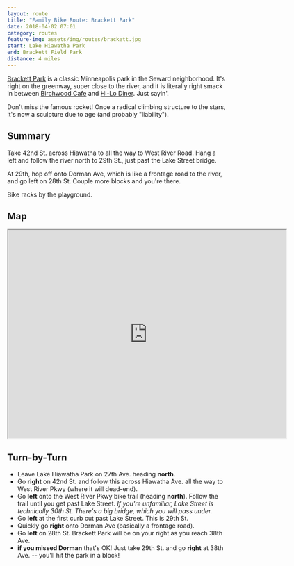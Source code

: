 ```yaml
---
layout: route
title: "Family Bike Route: Brackett Park"
date: 2018-04-02 07:01
category: routes
feature-img: assets/img/routes/brackett.jpg
start: Lake Hiawatha Park
end: Brackett Field Park
distance: 4 miles
---
```

[Brackett Park](https://www.minneapolisparks.org/parks__destinations/parks__lakes/brackett_field_park/) is a classic Minneapolis park in the Seward neighborhood. It's right on the greenway, super close to the river, and it is literally right smack in between [Birchwood Cafe](https://www.birchwoodcafe.com/) and [Hi-Lo Diner](http://www.hi-lo-diner.com/). Just sayin'.

Don't miss the famous rocket! Once a radical climbing structure to the stars, it's now a sculpture due to age (and probably "liability").

## Summary
Take 42nd St. across Hiawatha to all the way to West River Road. Hang a left and follow the river north to 29th St., just past the Lake Street bridge.

At 29th, hop off onto Dorman Ave, which is like a frontage road to the river, and go left on 28th St. Couple more blocks and you're there.

Bike racks by the playground.

## Map
<iframe src="https://www.google.com/maps/d/embed?mid=1fYr590kNK_ZQ001eLsk4OkfU-gI" width="640" height="480"></iframe>

## Turn-by-Turn
* Leave Lake Hiawatha Park on 27th Ave. heading **north**.
* Go **right** on 42nd St. and follow this across Hiawatha Ave. all the way to West River Pkwy (where it will dead-end).
* Go **left** onto the West River Pkwy bike trail (heading **north**). Follow the trail until you get past Lake Street. *If you're unfamiliar, Lake Street is technically 30th St. There's a big bridge, which you will pass under.*
* Go **left** at the first curb cut past Lake Street. This is 29th St.
* Quickly go **right** onto Dorman Ave (basically a frontage road).
* Go **left** on 28th St. Brackett Park will be on your right as you reach 38th Ave.
* **if you missed Dorman** that's OK! Just take 29th St. and go **right** at 38th Ave. -- you'll hit the park in a block!
